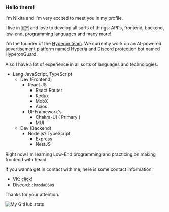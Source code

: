 ### Hello there!


I'm Nikita and I'm very excited to meet you in my profile.

I live in 🇧🇾 and love to develop all sorts of things: API's, frontend, backend, low-end, programming languages and many more! 

I'm the founder of the [Hyperon team](https://github.com/hyperon-team). We currently work on an AI-powered advertisement platform named Hyperia and Discord protection bot named HyperonGuard.

Also I have a lot of experience in all sorts of languages and technologies:
- Lang JavaScript, TypeScript
  - Dev (Frontend)
    - React.JS
      - React Router
      - Redux
      - MobX
      - Axios
    - UI-Framework's
      - Chakra-UI ( Primary )
      - MUI
  - Dev (Backend)
    - Node.js?.TypeScript
      - Express
      - NestJS

Right now I'm learning Low-End programming and practicing on making frontend with React.

If you wanna get in contact with me, here is some contact information:
- VK: [click!](https://vk.com/chmodx)
- Discord: `chmod#0609`

Thanks for your attention.

![My GitHub stats](https://github-readme-stats.vercel.app/api?username=meglado-bin&show_icons=true&theme=onedark)
